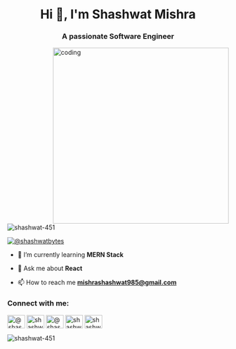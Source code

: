 <h1 align="center">Hi 👋, I'm Shashwat Mishra</h1>
<h3 align="center">A passionate Software Engineer </h3>

<img align="right" src="https://cdn.videoplasty.com/animation/chill-coding-programming-lo-fi-animation-stock-animation-21874-1024x576.jpg" width="400px" alt="coding">

<p align="left"> <img src="https://komarev.com/ghpvc/?username=shashwat-451&label=Profile%20views&color=0e75b6&style=flat" alt="shashwat-451" /> </p>

<p align="left"> <a href="https://twitter.com/@shashwatbytes" target="blank"><img src="https://img.shields.io/twitter/follow/@shashwatbytes?logo=twitter&style=for-the-badge" alt="@shashwatbytes" /></a> </p>

- 🌱 I’m currently learning **MERN Stack**

- 💬 Ask me about **React**

- 📫 How to reach me **mishrashashwat985@gmail.com**

<h3 align="left">Connect with me:</h3>
<p align="left">
<a href="https://twitter.com/@shashwatbytes" target="blank"><img align="center" src="https://logowik.com/content/uploads/images/twitter-x5265.logowik.com.webp" alt="@shashwatbytes" height="30" width="40" /></a>
<a href="https://linkedin.com/in/shashwat45" target="blank"><img align="center" src="https://upload.wikimedia.org/wikipedia/commons/thumb/8/81/LinkedIn_icon.svg/768px-LinkedIn_icon.svg.png" alt="shashwat45" height="30" width="40" /></a>
<a href="https://hashnode.com/@shashwatbytes" target="blank"><img align="center" src="https://cdn.hashnode.com/res/hashnode/image/upload/v1611902473383/CDyAuTy75.png?auto=compress" alt="@shashwatbytes" height="30" width="40" /></a>
<a href="https://www.leetcode.com/shashwat45" target="blank"><img align="center" src="https://cdn.iconscout.com/icon/free/png-256/free-leetcode-3521542-2944960.png" alt="shashwat45" height="30" width="40" /></a>
<a href="https://auth.geeksforgeeks.org/user/shashwat45" target="blank"><img align="center" src="https://upload.wikimedia.org/wikipedia/commons/thumb/4/43/GeeksforGeeks.svg/2560px-GeeksforGeeks.svg.png" alt="shashwat45" height="30" width="40" /></a>
</p>

</p>
<p><img align="left" src="https://github-readme-stats.vercel.app/api/top-langs?username=shashwat-451&show_icons=true&locale=en&layout=compact" alt="shashwat-451" /></p>



